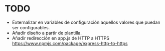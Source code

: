 # TODO

- Externalizar en variables de configuración aquellos valores que puedan ser configurables.
- Añadir diseño a partir de plantilla.
- Añadir redirección en app.js de HTTP a HTTPS https://www.npmjs.com/package/express-http-to-https
